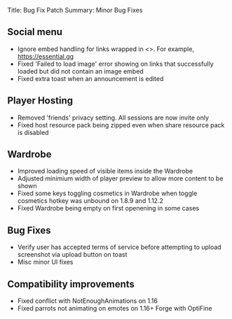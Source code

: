 Title: Bug Fix Patch
Summary: Minor Bug Fixes

## Social menu
 - Ignore embed handling for links wrapped in <>. For example, <https://essential.gg>
 - Fixed 'Failed to load image' error showing on links that successfully loaded but did not contain an image embed
 - Fixed extra toast when an announcement is edited

## Player Hosting
 - Removed 'friends' privacy setting. All sessions are now invite only
 - Fixed host resource pack being zipped even when share resource pack is disabled

## Wardrobe
 - Improved loading speed of visible items inside the Wardrobe
 - Adjusted minimium width of player preview to allow more content to be shown
 - Fixed some keys toggling cosmetics in Wardrobe when toggle cosmetics hotkey was unbound on 1.8.9 and 1.12.2
 - Fixed Wardrobe being empty on first openening in some cases

## Bug Fixes
 - Verify user has accepted terms of service before attempting to upload screenshot via upload button on toast
 - Misc minor UI fixes

## Compatibility improvements
 - Fixed conflict with NotEnoughAnimations on 1.16
 - Fixed parrots not animating on emotes on 1.16+ Forge with OptiFine
